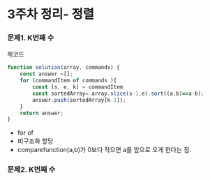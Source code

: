 # 3주차 정리- 정렬 
### 문제1. K번째 수 
제코드
```js
function solution(array, commands) {
    const answer =[];
    for (commandItem of commands ){
        const [s, e, k] = commandItem
        const sortedArray= array.slice(s-1,e).sort((a,b)=>a-b);
        answer.push(sortedArray[k-1]);
    }
    return answer;
}
```

- for of 
- 비구조화 할당 
- comparefunction(a,b)가 0보다 작으면 a를 앞으로 오게 한다는 점.


### 문제2. K번째 수 